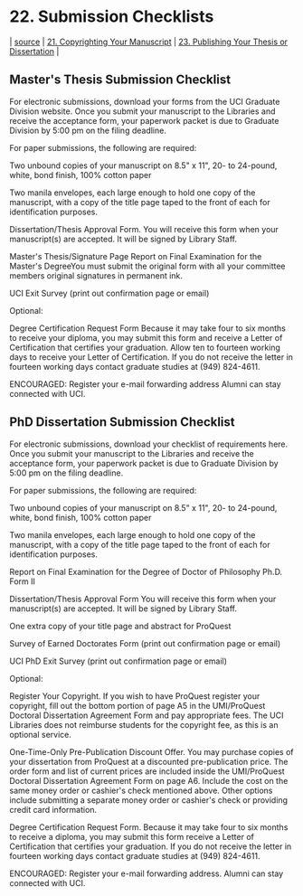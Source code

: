 # 22. Submission Checklists
| [source](https://guides.lib.uci.edu/gradmanual/checklists) | [21. Copyrighting Your Manuscript](21-yourcopyright.md) | [23. Publishing Your Thesis or Dissertation](23-publishing.md) |

## Master's Thesis Submission Checklist

For electronic submissions, download your forms from the UCI Graduate Division website. Once you submit your manuscript to the Libraries and receive the acceptance form, your paperwork packet is due to Graduate Division by 5:00 pm on the filing deadline.

For paper submissions, the following are required:

Two unbound copies of your manuscript on 8.5" x 11", 20- to 24-pound, white, bond finish, 100% cotton paper

Two manila envelopes, each large enough to hold one copy of the manuscript, with a copy of the title page taped to the front of each for identification purposes.

Dissertation/Thesis Approval Form. You will receive this form when your manuscript(s) are accepted. It will be signed by Library Staff.

Master's Thesis/Signature Page Report on Final Examination for the Master's DegreeYou must submit the original form with all your committee members original signatures in permanent ink.

UCI Exit Survey (print out confirmation page or email)

Optional:

Degree Certification Request Form Because it may take four to six months to receive your diploma, you may submit this form and receive a Letter of Certification that certifies your graduation. Allow ten to fourteen working days to receive your Letter of Certification. If you do not receive the letter in fourteen working days contact graduate studies at (949) 824-4611.

ENCOURAGED: Register your e-mail forwarding address Alumni can stay connected with UCI.

## PhD Dissertation Submission Checklist

For electronic submissions, download your checklist of requirements here. Once you submit your manuscript to the Libraries and receive the acceptance form, your paperwork packet is due to Graduate Division by 5:00 pm on the filing deadline.

For paper submissions, the following are required:

Two unbound copies of your manuscript on 8.5" x 11", 20- to 24-pound, white, bond finish, 100% cotton paper

Two manila envelopes, each large enough to hold one copy of the manuscript, with a copy of the title page taped to the front of each for identification purposes.

Report on Final Examination for the Degree of Doctor of Philosophy Ph.D. Form II

Dissertation/Thesis Approval Form You will receive this form when your manuscript(s) are accepted. It will be signed by Library Staff.

One extra copy of your title page and abstract for ProQuest

Survey of Earned Doctorates Form (print out confirmation page or email)

UCI PhD Exit Survey (print out confirmation page or email)

Optional:

Register Your Copyright. If you wish to have ProQuest register your copyright, fill out the bottom portion of page A5 in the UMI/ProQuest Doctoral Dissertation Agreement Form and pay appropriate fees. The UCI Libraries does not reimburse students for the copyright fee, as this is an optional service.

One-Time-Only Pre-Publication Discount Offer. You may purchase copies of your dissertation from ProQuest at a discounted pre-publication price. The order form and list of current prices are included inside the UMI/ProQuest Doctoral Dissertation Agreement Form on page A6. Include the cost on the same money order or cashier's check mentioned above. Other options include submitting a separate money order or cashier's check or providing credit card information.

Degree Certification Request Form. Because it may take four to six months to receive a diploma, you may submit this form receive a Letter of Certification that certifies your graduation. If you do not receive the letter in fourteen working days contact graduate studies at (949) 824-4611.

ENCOURAGED: Register your e-mail forwarding address. Alumni can stay connected with UCI.

